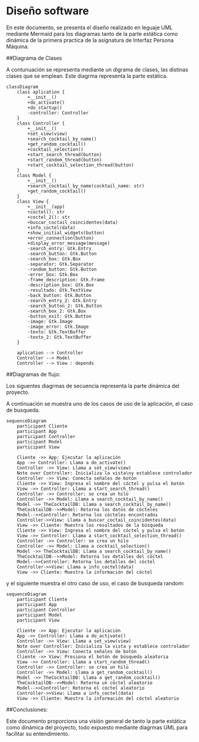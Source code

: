 # Diseño software

En este documento, se presenta el diseño realizado en leguaje UML mediante Mermaid para los diagramas tanto de la parte estática como dinámica de la primera practica de la asignatura de Interfaz Persona Máquina.


##Diagrama de Clases

A contunuación se representa mediante un digrama de clases, las distinas clases que se emplean. Este diagrma representa la parte estática.
```mermaid
classDiagram
    class aplication {
        +__init__()
        +do_activate()
        +do_startup()
        -controller: Controller
    }
    class Controller {
        +__init__()
        +set_view(view)
        +search_cocktail_by_name()
        +get_random_cocktail()
        +cocktail_selection()
        +start_search_thread(button)
        +start_random_thread(button)
        +start_cocktail_selection_thread(button)
    }
    class Model {
        +__init__()
        +search_cocktail_by_name(cocktail_name: str)
        +get_random_cocktail()
    }
    class View {
        +__init__(app)
        +coctel(): str
        +coctel_2(): str
        +buscar_coctail_coincidentes(data)
        +info_coctel(data)
        +show_initial_widgets(button)
        +error_connection(button)
        +display_error_message(message)
        -search_entry: Gtk.Entry
        -search_button: Gtk.Button
        -search_box: Gtk.Box
        -separator: Gtk.Separator
        -random_button: Gtk.Button
        -error_box: Gtk.Box
        -frame_description: Gtk.Frame
        -description_box: Gtk.Box
        -resultado: Gtk.TextView
        -back_button: Gtk.Button
        -search_entry_2: Gtk.Entry
        -search_button_2: Gtk.Button
        -search_box_2: Gtk.Box
        -button_exit: Gtk.Button
        -image: Gtk.Image
        -image_error: Gtk.Image
        -texto: Gtk.TextBuffer
        -texto_2: Gtk.TextBuffer
    }

    aplication --> Controller
    Controller --> Model
    Controller --> View : depends
```

##Diagramas de flujo:

Los siguentes diagrmas de secuencia representa la parte dinámica del proyecto. 

A continuación se muestra uno de los casos de uso de la aplicación, el caso de busqueda. 

```mermaid
sequenceDiagram
    participant Cliente
    participant App
    participant Controller
    participant Model
    participant View

    Cliente ->> App: Ejecutar la aplicación
    App ->> Controller: Llama a do_activate()
    Controller ->> View: Llama a set_view(view)
    Note over Controller: Inicializa la vista\ny establece controlador
    Controller ->> View: Conecta señales de botón
    Cliente ->> View: Ingresa el nombre del cóctel y pulsa el botón
    View ->> Controller: Llama a start_search_thread()
    Controller ->> Controller: se crea un hilo
    Controller ->> Model: Llama a search_cocktail_by_name()
    Model ->> TheCocktailDB: Llama a search_cocktail_by_name() 
    TheCocktailDB-->>Model: Retorna los datos de cócteles
    Model-->>Controller: Retorna los cócteles encontrados
    Controller->>View: Llama a buscar_coctail_coincidentes(data)
    View ->> Cliente: Muestra los resultados de la búsqueda
    Cliente ->> View: Ingresa el nombre del cóctel y pulsa el botón
    View ->> Controller: Llama a start_cocktail_selection_thread()
    Controller ->> Controller: se crea un hilo
    Controller ->> Model: Llama a cocktail_selection()
    Model ->> TheCocktailDB: Llama a search_cocktail_by_name() 
    TheCocktailDB-->>Model: Retorna los detalles del cóctel
    Model-->>Controller: Retorna los detalles del cóctel
    Controller->>View: Llama a info_coctel(data)
    View ->> Cliente: Muestra la información del cóctel

```

y el siguiente muestra el otro caso de uso, el caso de busqueda random:

```mermaid
sequenceDiagram
    participant Cliente
    participant App
    participant Controller
    participant Model
    participant View

    Cliente ->> App: Ejecutar la aplicación
    App ->> Controller: Llama a do_activate()
    Controller ->> View: Llama a set_view(view)
    Note over Controller: Inicializa la vista y establece controlador
    Controller ->> View: Conecta señales de botón
    Cliente ->> View: Presiona el botón de búsqueda aleatoria
    View ->> Controller: Llama a start_random_thread()
    Controller ->> Controller: se crea un hilo
    Controller ->> Model: Llama a get_random_cocktail() 
    Model ->> TheCocktailDB: Llama a get_random_cocktail() 
    TheCocktailDB-->>Model: Retorna un cóctel aleatorio
    Model-->>Controller: Retorna el cóctel aleatorio
    Controller->>View: Llama a info_coctel(data)
    View ->> Cliente: Muestra la información del cóctel aleatorio

```

##Conclusiones:

Este documento proporciona una visión general de tanto la parte estática como dinámica del proyecto, todo expuesto mediante diagrmas UML para facilitar su entendimiento.
